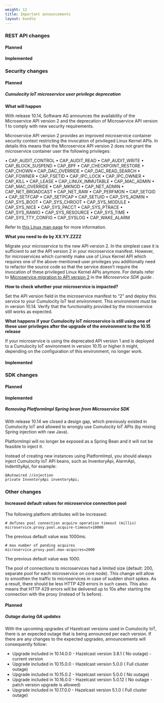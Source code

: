 ```yaml
---
weight: 12
title: Important announcements
layout: bundle
---
```


### REST API changes

#### Planned

#### Implemented



### Security changes

#### Planned

##### Cumulocity IoT microservice user privilege deprecation

**What will happen**

With release 10.14, Software AG announces the availability of the Microservice API version 2 and the deprecation of Microservice API version 1 to comply with new security requirements.

Microservice API version 2 provides an improved microservice container security context restricting the invocation of privileged Linux Kernel APIs.  In details this means that the Microservice API version 2 does not grant the microservice container user the following privileges:

•	CAP_AUDIT_CONTROL
•	CAP_AUDIT_READ
•	CAP_AUDIT_WRITE
•	CAP_BLOCK_SUSPEND
•	CAP_BPF
•	CAP_CHECKPOINT_RESTORE
•	CAP_CHOWN
•	CAP_DAC_OVERRIDE
•	CAP_DAC_READ_SEARCH
•	CAP_FOWNER
•	CAP_FSETID
•	CAP_IPC_LOCK
•	CAP_IPC_OWNER
•	CAP_KILL
•	CAP_LEASE
•	CAP_LINUX_IMMUTABLE
•	CAP_MAC_ADMIN
•	CAP_MAC_OVERRIDE
•	CAP_MKNOD
•	CAP_NET_ADMIN
•	CAP_NET_BROADCAST
•	CAP_NET_RAW
•	CAP_PERFMON
•	CAP_SETGID
•	CAP_SETFCAP
•	CAP_SETPCAP
•	CAP_SETUID
•	CAP_SYS_ADMIN
•	CAP_SYS_BOOT
•	CAP_SYS_CHROOT
•	CAP_SYS_MODULE
•	CAP_SYS_NICE
•	CAP_SYS_PACCT
•	CAP_SYS_PTRACE
•	CAP_SYS_RAWIO
•	CAP_SYS_RESOURCE
•	CAP_SYS_TIME
•	CAP_SYS_TTY_CONFIG
•	CAP_SYSLOG
•	CAP_WAKE_ALARM

Refer to [this Linux man page](https://man7.org/linux/man-pages/man7/capabilities.7.html) for more information.

**What you need to do by XX.YY.ZZZZ**

Migrate your microservice to the new API version 2. In the simplest case it is sufficient to set the API version 2 in your microservice manifest. However, for microservices which currently make use of Linux Kernel API which requires one of the above-mentioned user privileges you additionally need to refactor the source code so that the service doesn’t require the invocation of these privileged Linux Kernel APIs anymore. For details refer to [Microservice migration to API version 2](https:/cumulocity.com/guides/10.14.0//microservice-sdk/concept/migration) in the <i>Microservice SDK guide </i>.

**How to check whether your microservice is impacted?**

Set the API version field in the microservice manifest to “2” and deploy this service to your Cumulocity IoT test environment. This environment must be in version 10.14. Verify that the functionality provided by the microservice still works as expected.

**What happens if your Cumulocity IoT microservice is still using one of these user privileges after the upgrade of the environment to the 10.15 release**

If your microservice is using the deprecated API version 1 and is deployed to a Cumulocity IoT environment in version 10.15 or higher it might, depending on the configuration of this environment, no longer work.


#### Implemented



### SDK changes

#### Planned

#### Implemented

##### Removing PlatformImpl Spring bean from Microservice SDK

With release 10.14 we closed a design gap, which previously existed in Cumulocity IoT and allowed to wrongly use Cumulocity IoT APIs (by mixing Spring injection with raw Java).

PlatformImpl will no longer be exposed as a Spring Bean and it will not be feasible to inject it.

Instead of creating new instances using PlatformImpl, you should always inject Cumulocity IoT API beans, such as InventoryApi, AlarmApi, IndentityApi, for example:

```
@Autowired //injection
private InventoryApi inventoryApi;
```

### Other changes

#### Increased default values for microservice connection pool

The following platform attributes will be increased:

```
# defines pool connection acquire operation timeout (millis)
microservice.proxy.pool.acquire-timeout=10000
```
The previous default value was 1000ms.

```
# max number of pending acquires
microservice.proxy.pool.max-acquires=2000
```
The previous default value was 1000.

The pool of connections to microservices had a limited size (default: 200, separate pool for each microservice on core node).  This change will allow to smoothen the traffic to microservices in case of sudden short spikes. As a result, there should be less HTTP 429 errors in such cases. This also means that HTTP 429 errors will be delivered up to 10s after starting the connection with the proxy (instead of 1s before).

#### Planned

##### Outage during GA updates

With the upcoming upgrades of Hazelcast versions used in Cumulocity IoT, there is an expected outage that is being announced per each version. If there are any changes to the expected upgrades, announcements will consequently follow:

* Upgrade included in 10.14.0.0 - Hazelcast version 3.8.1 ( No outage) - current version
* Upgrade included in 10.15.0.0 - Hazelcast version 5.0.0 ( Full cluster outage)
* Upgrade included in 10.15.0.2 - Hazelcast version 5.0.0 ( No outage)
* Upgrade included in 10.16.0.0 - Hazelcast version 5.0.12 ( No outage - patch version upgrade is allowed)
* Upgrade included in 10.17.0.0 - Hazelcast version 5.1.0 ( Full cluster outage)

